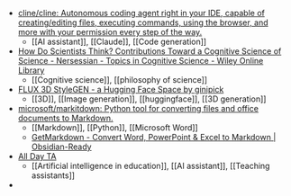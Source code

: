 - [cline/cline: Autonomous coding agent right in your IDE, capable of creating/editing files, executing commands, using the browser, and more with your permission every step of the way.](https://github.com/cline/cline)
	- [[AI assistant]], [[Claude]], [[Code generation]]
- [How Do Scientists Think? Contributions Toward a Cognitive Science of Science - Nersessian - Topics in Cognitive Science - Wiley Online Library](https://onlinelibrary.wiley.com/doi/10.1111/tops.12777?af=R)
	- [[Cognitive science]], [[philosophy of science]]
- [FLUX 3D StyleGEN - a Hugging Face Space by ginipick](https://huggingface.co/spaces/ginipick/text3d)
	- [[3D]], [[Image generation]], [[huggingface]], [[3D generation]]
- [microsoft/markitdown: Python tool for converting files and office documents to Markdown.](https://github.com/microsoft/markitdown)
	- [[Markdown]], [[Python]], [[Microsoft Word]]
	- [GetMarkdown - Convert Word, PowerPoint & Excel to Markdown | Obsidian-Ready](https://www.getmarkdown.com/)
- [All Day TA](https://www.alldayta.com/)
	- [[Artificial intelligence in education]], [[AI assistant]], [[Teaching assistants]]
-
